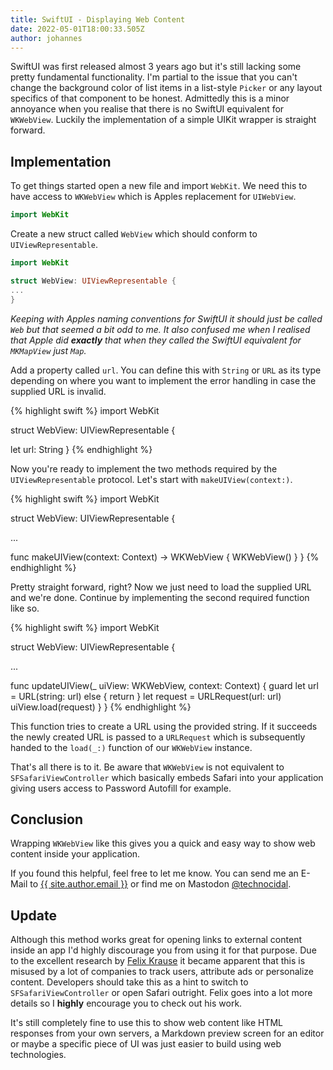 ```yaml
---
title: SwiftUI - Displaying Web Content
date: 2022-05-01T18:00:33.505Z
author: johannes
---
```

SwiftUI was first released almost 3 years ago but it's still lacking some pretty fundamental functionality. I'm partial to the issue that you can't change the background color of list items in a list-style `Picker` or any layout specifics of that component to be honest. Admittedly this is a minor annoyance when you realise that there is no SwiftUI equivalent for `WKWebView`. Luckily the implementation of a simple UIKit wrapper is straight forward.

## Implementation

To get things started open a new file and import `WebKit`. We need this to have access to `WKWebView` which is Apples replacement for `UIWebView`.

```swift
import WebKit
```

Create a new struct called `WebView` which should conform to `UIViewRepresentable`.

```swift
import WebKit

struct WebView: UIViewRepresentable {
...
}
```

*Keeping with Apples naming conventions for SwiftUI it should just be called `Web` but that seemed a bit odd to me. It also confused me when I realised that Apple did **exactly** that when they called the SwiftUI equivalent for `MKMapView` just `Map`.*

Add a property called `url`. You can define this with `String` or `URL` as its type depending on where you want to implement the error handling in case the supplied URL is invalid.

{% highlight swift %}
import WebKit

struct WebView: UIViewRepresentable {

  let url: String
}
{% endhighlight %}

Now you're ready to implement the two methods required by the `UIViewRepresentable` protocol. Let's start with `makeUIView(context:)`.

{% highlight swift %}
import WebKit

struct WebView: UIViewRepresentable {

  ...

  func makeUIView(context: Context) -> WKWebView {
      WKWebView()
  }
}
{% endhighlight %}

Pretty straight forward, right? Now we just need to load the supplied URL and we're done. Continue by implementing the second required function like so.

{% highlight swift %}
import WebKit

struct WebView: UIViewRepresentable {

  ...

  func updateUIView(_ uiView: WKWebView, context: Context) {
      guard let url = URL(string: url) else {
          return
      }
      let request = URLRequest(url: url)
      uiView.load(request)
  }
}
{% endhighlight %}

This function tries to create a URL using the provided string. If it succeeds the newly created URL is passed to a `URLRequest` which is subsequently handed to the `load(_:)` function of our `WKWebView` instance.

That's all there is to it. Be aware that `WKWebView` is not equivalent to `SFSafariViewController` which basically embeds Safari into your application giving users access to Password Autofill for example.

## Conclusion

Wrapping `WKWebView` like this gives you a quick and easy way to show web content inside your application.

If you found this helpful, feel free to let me know. You can send me an E-Mail to <a href="mailto:{{ site.author.email }}">{{ site.author.email }}</a> or find me on Mastodon [@technocidal](https://mastodon.social/@technocidal).

## Update

Although this method works great for opening links to external content inside an app I'd highly discourage you from using it for that purpose. Due to the excellent research by [Felix Krause](https://krausefx.com/blog/announcing-inappbrowsercom-see-what-javascript-commands-get-executed-in-an-in-app-browser) it became apparent that this is misused by a lot of companies to track users, attribute ads or personalize content. Developers should take this as a hint to switch to `SFSafariViewController` or open Safari outright. Felix goes into a lot more details so I **highly** encourage you to check out his work.

It's still completely fine to use this to show web content like HTML responses from your own servers, a Markdown preview screen for an editor or maybe a specific piece of UI was just easier to build using web technologies.